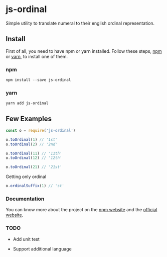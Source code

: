# js-ordinal

Simple utility to translate numeral to their english ordinal representation.

## Install

First of all, you need to have npm or yarn installed. Follow these steps, [npm](https://www.npmjs.com/get-npm) or [yarn](https://yarnpkg.com/lang/en/docs/install/), to install one of them.

### npm

```js
npm install --save js-ordinal
```

### yarn

```js
yarn add js-ordinal
```

## Few Examples

``` javascript
const o = require('js-ordinal')

o.toOrdinal(1) // '1st'
o.toOrdinal(2) // '2nd'

o.toOrdinal(11) // '11th'
o.toOrdinal(12) // '12th'

o.toOrdinal(21) // '21st'
```

Getting only ordinal

``` javascript
o.ordinalSuffix(1) // 'st'
```
### Documentation

You can know more about the project on the [npm website](https://www.npmjs.com/package/js-ordinal) and the [official website](https://GeekAb.github.io/js-ordinal/).

### TODO
- Add unit test

- Support additional language
